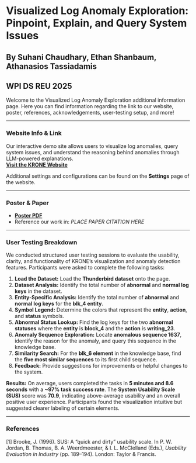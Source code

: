 # Visualized Log Anomaly Exploration: Pinpoint, Explain, and Query System Issues
## By Suhani Chaudhary, Ethan Shanbaum, Athanasios Tassiadamis
## WPI DS REU 2025

Welcome to the Visualized Log Anomaly Exploration additional information page. Here you can find information regarding the link to our website, poster, references, acknowledgements, user-testing setup, and more!

---

### Website Info & Link
Our interactive demo site allows users to visualize log anomalies, query system issues, and understand the reasoning behind anomalies through LLM-powered explanations.  
[**Visit the KRONE Website**](PLACE_WEBSITE_LINK_HERE)

Additional settings and configurations can be found on the **Settings** page of the website.

---

### Poster & Paper
- [**Poster PDF**](PLACE_POSTER_LINK_HERE)  
- Reference our work in: *PLACE PAPER CITATION HERE*

---

### User Testing Breakdown
We conducted structured user testing sessions to evaluate the usability, clarity, and functionality of KRONE’s visualization and anomaly detection features. Participants were asked to complete the following tasks:

1. **Load the Dataset:** Load the **Thunderbird dataset** onto the page.  
2. **Dataset Analysis:** Identify the total number of **abnormal** and **normal log keys** in the dataset.  
3. **Entity-Specific Analysis:** Identify the total number of **abnormal** and **normal log keys** for the **blk_4 entity**.  
4. **Symbol Legend:** Determine the colors that represent the **entity**, **action**, and **status** symbols.  
5. **Abnormal Status Lookup:** Find the log keys for the two **abnormal statuses** where the **entity** is **block_4** and the **action** is **writing_23**.  
6. **Anomaly Sequence Exploration:** Locate **anomalous sequence 1637**, identify the reason for the anomaly, and query this sequence in the knowledge base.  
7. **Similarity Search:** For the **blk_6 element** in the knowledge base, find the **five most similar sequences** to its first child sequence.  
8. **Feedback:** Provide suggestions for improvements or helpful changes to the system.

**Results:** On average, users completed the tasks in **5 minutes and 8.6 seconds** with a **~97% task success rate**. The **System Usability Scale (SUS)** score was **70.9**, indicating above-average usability and an overall positive user experience. Participants found the visualization intuitive but suggested clearer labeling of certain elements.

---

### References
[1] Brooke, J. (1996). SUS: A “quick and dirty” usability scale. In P. W. Jordan, B. Thomas, B. A. Weerdmeester, & I. L. McClelland (Eds.), *Usability Evaluation in Industry* (pp. 189–194). London: Taylor & Francis.
